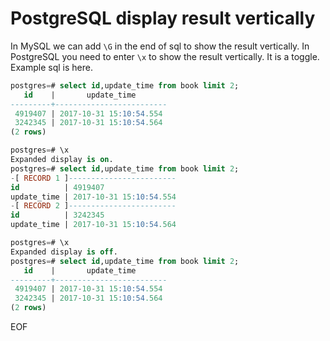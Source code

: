 # PostgreSQL display result vertically
In MySQL we can add `\G` in the end of sql to show the result vertically. In PostgreSQL you need to enter `\x` to show
the result vertically. It is a toggle. Example sql is here.
```sql
postgres=# select id,update_time from book limit 2;
   id    |       update_time       
---------+-------------------------
 4919407 | 2017-10-31 15:10:54.554
 3242345 | 2017-10-31 15:10:54.564
(2 rows)

postgres=# \x
Expanded display is on.
postgres=# select id,update_time from book limit 2;
-[ RECORD 1 ]------------------------
id          | 4919407
update_time | 2017-10-31 15:10:54.554
-[ RECORD 2 ]------------------------
id          | 3242345
update_time | 2017-10-31 15:10:54.564

postgres=# \x
Expanded display is off.
postgres=# select id,update_time from book limit 2;
   id    |       update_time       
---------+-------------------------
 4919407 | 2017-10-31 15:10:54.554
 3242345 | 2017-10-31 15:10:54.564
(2 rows)
```

EOF